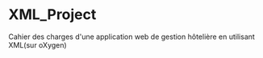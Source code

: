 # XML_Project
Cahier des charges d'une application web de gestion hôtelière en utilisant XML(sur oXygen)
